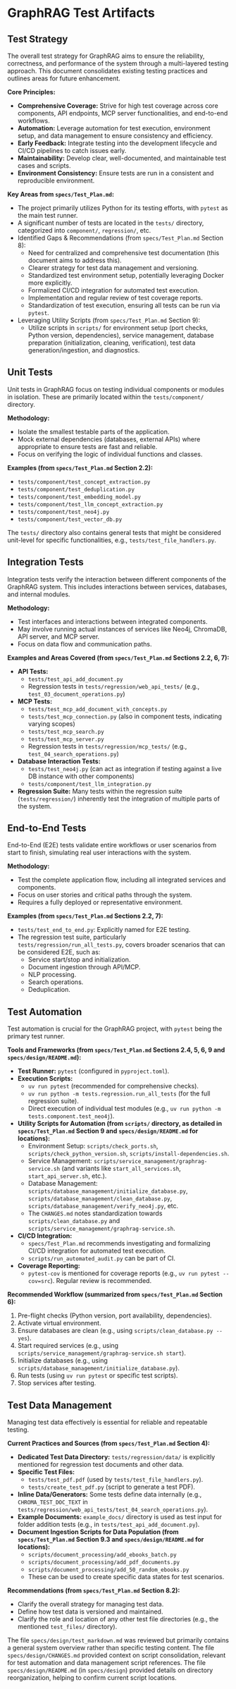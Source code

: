 # GraphRAG Test Artifacts

## Test Strategy

The overall test strategy for GraphRAG aims to ensure the reliability, correctness, and performance of the system through a multi-layered testing approach. This document consolidates existing testing practices and outlines areas for future enhancement.

**Core Principles:**
*   **Comprehensive Coverage:** Strive for high test coverage across core components, API endpoints, MCP server functionalities, and end-to-end workflows.
*   **Automation:** Leverage automation for test execution, environment setup, and data management to ensure consistency and efficiency.
*   **Early Feedback:** Integrate testing into the development lifecycle and CI/CD pipelines to catch issues early.
*   **Maintainability:** Develop clear, well-documented, and maintainable test cases and scripts.
*   **Environment Consistency:** Ensure tests are run in a consistent and reproducible environment.

**Key Areas from `specs/Test_Plan.md`:**
*   The project primarily utilizes Python for its testing efforts, with `pytest` as the main test runner.
*   A significant number of tests are located in the `tests/` directory, categorized into `component/`, `regression/`, etc.
*   Identified Gaps & Recommendations (from `specs/Test_Plan.md` Section 8):
    *   Need for centralized and comprehensive test documentation (this document aims to address this).
    *   Clearer strategy for test data management and versioning.
    *   Standardized test environment setup, potentially leveraging Docker more explicitly.
    *   Formalized CI/CD integration for automated test execution.
    *   Implementation and regular review of test coverage reports.
    *   Standardization of test execution, ensuring all tests can be run via `pytest`.
*   Leveraging Utility Scripts (from `specs/Test_Plan.md` Section 9):
    *   Utilize scripts in `scripts/` for environment setup (port checks, Python version, dependencies), service management, database preparation (initialization, cleaning, verification), test data generation/ingestion, and diagnostics.

## Unit Tests

Unit tests in GraphRAG focus on testing individual components or modules in isolation. These are primarily located within the `tests/component/` directory.

**Methodology:**
*   Isolate the smallest testable parts of the application.
*   Mock external dependencies (databases, external APIs) where appropriate to ensure tests are fast and reliable.
*   Focus on verifying the logic of individual functions and classes.

**Examples (from `specs/Test_Plan.md` Section 2.2):**
*   `tests/component/test_concept_extraction.py`
*   `tests/component/test_deduplication.py`
*   `tests/component/test_embedding_model.py`
*   `tests/component/test_llm_concept_extraction.py`
*   `tests/component/test_neo4j.py`
*   `tests/component/test_vector_db.py`

The `tests/` directory also contains general tests that might be considered unit-level for specific functionalities, e.g., `tests/test_file_handlers.py`.

## Integration Tests

Integration tests verify the interaction between different components of the GraphRAG system. This includes interactions between services, databases, and internal modules.

**Methodology:**
*   Test interfaces and interactions between integrated components.
*   May involve running actual instances of services like Neo4j, ChromaDB, API server, and MCP server.
*   Focus on data flow and communication paths.

**Examples and Areas Covered (from `specs/Test_Plan.md` Sections 2.2, 6, 7):**
*   **API Tests:**
    *   `tests/test_api_add_document.py`
    *   Regression tests in `tests/regression/web_api_tests/` (e.g., `test_03_document_operations.py`)
*   **MCP Tests:**
    *   `tests/test_mcp_add_document_with_concepts.py`
    *   `tests/test_mcp_connection.py` (also in component tests, indicating varying scopes)
    *   `tests/test_mcp_search.py`
    *   `tests/test_mcp_server.py`
    *   Regression tests in `tests/regression/mcp_tests/` (e.g., `test_04_search_operations.py`)
*   **Database Interaction Tests:**
    *   `tests/test_neo4j.py` (can act as integration if testing against a live DB instance with other components)
    *   `tests/component/test_llm_integration.py`
*   **Regression Suite:** Many tests within the regression suite (`tests/regression/`) inherently test the integration of multiple parts of the system.

## End-to-End Tests

End-to-End (E2E) tests validate entire workflows or user scenarios from start to finish, simulating real user interactions with the system.

**Methodology:**
*   Test the complete application flow, including all integrated services and components.
*   Focus on user stories and critical paths through the system.
*   Requires a fully deployed or representative environment.

**Examples (from `specs/Test_Plan.md` Sections 2.2, 7):**
*   `tests/test_end_to_end.py`: Explicitly named for E2E testing.
*   The regression test suite, particularly `tests/regression/run_all_tests.py`, covers broader scenarios that can be considered E2E, such as:
    *   Service start/stop and initialization.
    *   Document ingestion through API/MCP.
    *   NLP processing.
    *   Search operations.
    *   Deduplication.

## Test Automation

Test automation is crucial for the GraphRAG project, with `pytest` being the primary test runner.

**Tools and Frameworks (from `specs/Test_Plan.md` Sections 2.4, 5, 6, 9 and `specs/design/README.md`):**
*   **Test Runner:** `pytest` (configured in `pyproject.toml`).
*   **Execution Scripts:**
    *   `uv run pytest` (recommended for comprehensive checks).
    *   `uv run python -m tests.regression.run_all_tests` (for the full regression suite).
    *   Direct execution of individual test modules (e.g., `uv run python -m tests.component.test_neo4j`).
*   **Utility Scripts for Automation (from `scripts/` directory, as detailed in `specs/Test_Plan.md` Section 9 and `specs/design/README.md` for locations):**
    *   Environment Setup: `scripts/check_ports.sh`, `scripts/check_python_version.sh`, `scripts/install-dependencies.sh`.
    *   Service Management: `scripts/service_management/graphrag-service.sh` (and variants like `start_all_services.sh`, `start_api_server.sh`, etc.).
    *   Database Management: `scripts/database_management/initialize_database.py`, `scripts/database_management/clean_database.py`, `scripts/database_management/verify_neo4j.py`, etc.
    *   The `CHANGES.md` notes standardization towards `scripts/clean_database.py` and `scripts/service_management/graphrag-service.sh`.
*   **CI/CD Integration:**
    *   `specs/Test_Plan.md` recommends investigating and formalizing CI/CD integration for automated test execution.
    *   `scripts/run_automated_audit.py` can be part of CI.
*   **Coverage Reporting:**
    *   `pytest-cov` is mentioned for coverage reports (e.g., `uv run pytest --cov=src`). Regular review is recommended.

**Recommended Workflow (summarized from `specs/Test_Plan.md` Section 6):**
1.  Pre-flight checks (Python version, port availability, dependencies).
2.  Activate virtual environment.
3.  Ensure databases are clean (e.g., using `scripts/clean_database.py --yes`).
4.  Start required services (e.g., using `scripts/service_management/graphrag-service.sh start`).
5.  Initialize databases (e.g., using `scripts/database_management/initialize_database.py`).
6.  Run tests (using `uv run pytest` or specific test scripts).
7.  Stop services after testing.

## Test Data Management

Managing test data effectively is essential for reliable and repeatable testing.

**Current Practices and Sources (from `specs/Test_Plan.md` Section 4):**
*   **Dedicated Test Data Directory:** `tests/regression/data/` is explicitly mentioned for regression test documents and other data.
*   **Specific Test Files:**
    *   `tests/test_pdf.pdf` (used by `tests/test_file_handlers.py`).
    *   `tests/create_test_pdf.py` (script to generate a test PDF).
*   **Inline Data/Generators:** Some tests define data internally (e.g., `CHROMA_TEST_DOC_TEXT` in `tests/regression/web_api_tests/test_04_search_operations.py`).
*   **Example Documents:** `example_docs/` directory is used as test input for folder addition tests (e.g., in `tests/test_api_add_document.py`).
*   **Document Ingestion Scripts for Data Population (from `specs/Test_Plan.md` Section 9.3 and `specs/design/README.md` for locations):**
    *   `scripts/document_processing/add_ebooks_batch.py`
    *   `scripts/document_processing/add_pdf_documents.py`
    *   `scripts/document_processing/add_50_random_ebooks.py`
    *   These can be used to create specific data states for test scenarios.

**Recommendations (from `specs/Test_Plan.md` Section 8.2):**
*   Clarify the overall strategy for managing test data.
*   Define how test data is versioned and maintained.
*   Clarify the role and location of any other test file directories (e.g., the mentioned `test_files/` directory).

The file `specs/design/test_markdown.md` was reviewed but primarily contains a general system overview rather than specific testing content.
The file `specs/design/CHANGES.md` provided context on script consolidation, relevant for test automation and data management script references.
The file `specs/design/README.md` (in `specs/design`) provided details on directory reorganization, helping to confirm current script locations.